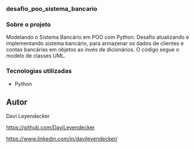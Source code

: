 ### desafio_poo_sistema_bancario

### Sobre o projeto
Modelando o Sistema Bancário em POO com Python.
Desafio atualizando e implementando sistema bancário, para armazenar os dados de clientes e contas bancárias em objetos ao invés de dicionários. O código segue o modelo de classes UML.

### Tecnologias utilizadas
* Python

## Autor
Davi Leyendecker

https://github.com/DaviLeyendecker

https://www.linkedin.com/in/davileyendecker/
